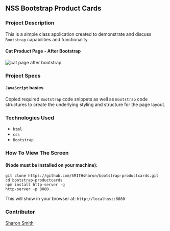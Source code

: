 ## NSS Bootstrap Product Cards

### Project Description 
This is a simple class application created to demonstrate and discuss `Bootstrap` capabilities and functionality. 


<!-- #### Cat Product Page - Before Bootstrap
![cat page before bootstrap](./im ages/before-bootstrap.png)-->

#### Cat Product Page - After Bootstrap
![cat page after bootstrap](https://raw.githubusercontent.com/rousell/bootstrap-productcards/master/images/before-bootstrap.png)


### Project Specs
#### `JavaScript` basics
Copied required `Bootstrap` code snippets as well as `Bootstrap` code structures to create the underlying styling and structure for the page layout. 


### Technologies Used
- `html`
- `css`
- `Bootstrap`


### How To View The Screen 
#### (Node must be installed on your machine):
```
git clone https://github.com/SMITHsharon/bootstrap-productcards.git
cd bootstrap-productcards
npm install http-server -g
http-server -p 8080
```

This will show in your browser at: `http://localhost:8080`


### Contributor
[Sharon Smith](https://github.com/SMITHsharon)
